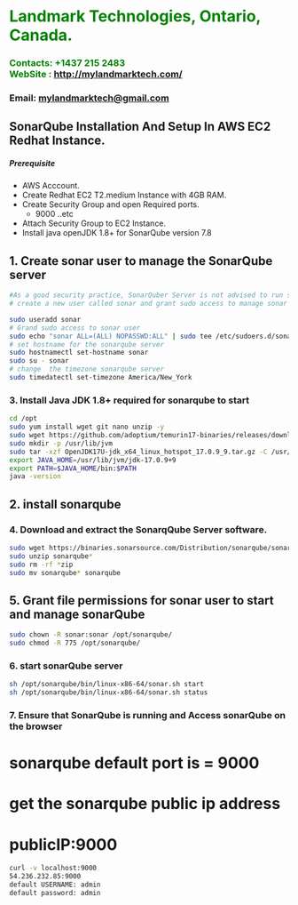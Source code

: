 #  **<span style="color:green">Landmark Technologies, Ontario, Canada.</span>**
### **<span style="color:green">Contacts: +1437 215 2483<br> WebSite : <http://mylandmarktech.com/></span>**
### **Email: mylandmarktech@gmail.com**



## SonarQube Installation And Setup In AWS EC2 Redhat Instance.
##### Prerequisite
+ AWS Acccount.
+ Create Redhat EC2 T2.medium Instance with 4GB RAM.
+ Create Security Group and open Required ports.
   + 9000 ..etc
+ Attach Security Group to EC2 Instance.
+ Install java openJDK 1.8+ for SonarQube version 7.8

## 1. Create sonar user to manage the SonarQube server
```sh
#As a good security practice, SonarQuber Server is not advised to run sonar service as a root user, 
# create a new user called sonar and grant sudo access to manage sonar services as follows

sudo useradd sonar
# Grand sudo access to sonar user
sudo echo "sonar ALL=(ALL) NOPASSWD:ALL" | sudo tee /etc/sudoers.d/sonar
# set hostname for the sonarqube server
sudo hostnamectl set-hostname sonar 
sudo su - sonar
# change  the timezone sonarqube server
sudo timedatectl set-timezone America/New_York
```
### 3. Install Java JDK 1.8+ required for sonarqube to start

``` sh
cd /opt
sudo yum install wget git nano unzip -y
sudo wget https://github.com/adoptium/temurin17-binaries/releases/download/jdk-17.0.9%2B9/OpenJDK17U-jdk_x64_linux_hotspot_17.0.9_9.tar.gz
sudo mkdir -p /usr/lib/jvm
sudo tar -xzf OpenJDK17U-jdk_x64_linux_hotspot_17.0.9_9.tar.gz -C /usr/lib/jvm
export JAVA_HOME=/usr/lib/jvm/jdk-17.0.9+9
export PATH=$JAVA_HOME/bin:$PATH
java -version

```
## 2. install sonarqube  
### 4. Download and extract the SonarqQube Server software.
```sh
sudo wget https://binaries.sonarsource.com/Distribution/sonarqube/sonarqube-8.9.10.61524.zip
sudo unzip sonarqube*
sudo rm -rf *zip
sudo mv sonarqube* sonarqube
```

## 5. Grant file permissions for sonar user to start and manage sonarQube
```sh
sudo chown -R sonar:sonar /opt/sonarqube/
sudo chmod -R 775 /opt/sonarqube/
```
### 6. start sonarQube server
```sh
sh /opt/sonarqube/bin/linux-x86-64/sonar.sh start 
sh /opt/sonarqube/bin/linux-x86-64/sonar.sh status
```

### 7. Ensure that SonarQube is running and Access sonarQube on the browser
# sonarqube default port is = 9000
# get the sonarqube public ip address 
# publicIP:9000
```sh
curl -v localhost:9000
54.236.232.85:9000
default USERNAME: admin
default password: admin
```
